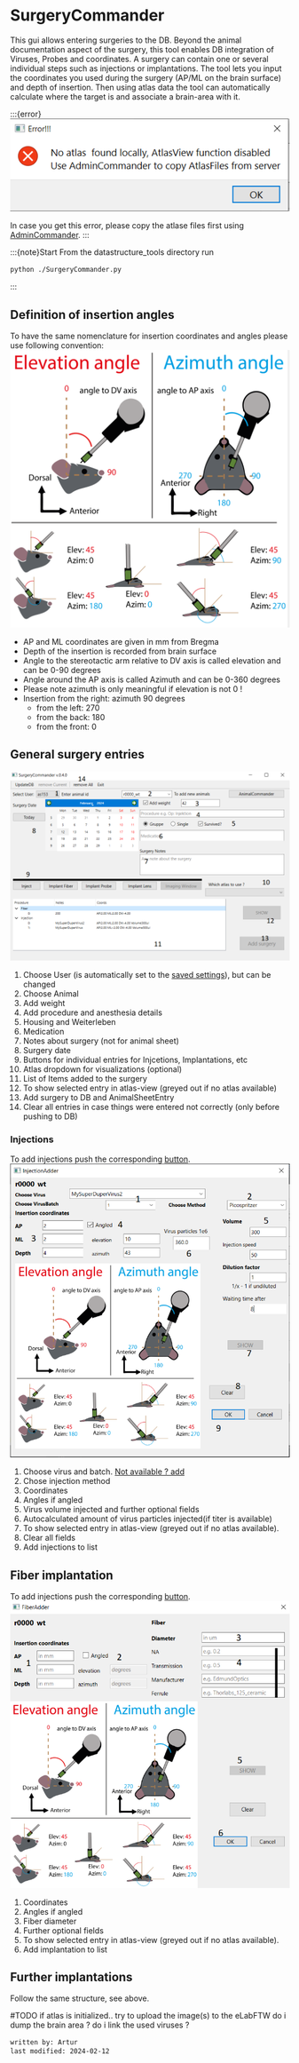 # SurgeryCommander
This gui allows entering surgeries to the DB.
Beyond the animal documentation aspect of the surgery, this tool enables DB integration of Viruses, Probes and 
coordinates. A surgery can contain one or several individual steps such as injections or implantations.
The tool lets you input the coordinates you used during the surgery (AP/ML on the brain surface) and depth of insertion.
Then using atlas data the tool can automatically calculate where the target is and associate a brain-area with it.

:::{error}
![surgery_atlaserror.PNG](../images/surgery_atlaserror.PNG)

In case you get this error, please copy the atlase files first using [AdminCommander](AdminCommander.md#copy-brain-atlases).
:::

:::{note}Start
From the datastructure_tools directory run
~~~bash
python ./SurgeryCommander.py
~~~
:::

## Definition of insertion angles
To have the same nomenclature for insertion coordinates and angles please use following convention:
![surgerycommander_angles.PNG](../images/surgerycommander_angles.PNG)
- AP and ML coordinates are given in mm from Bregma
- Depth of the insertion is recorded from brain surface
- Angle to the stereotactic arm relative to DV axis is called elevation and can be 0-90 degrees
- Angle around the AP axis is called Azimuth and can be 0-360 degrees
- Please note azimuth is only meaningful if elevation is not 0 !
- Insertion from the right: azimuth 90 degrees
  - from the left: 270 
  - from the back: 180
  - from the front: 0 


## General surgery entries
![surgerycommander_1.PNG](../images/surgerycommander_1.PNG)
1. Choose User (is automatically set to the [saved settings](AdminCommander.md#user-specific-config)), but can be changed
2. Choose Animal 
3. Add weight
4. Add procedure and anesthesia details
5. Housing and Weiterleben
6. Medication
7. Notes about surgery (not for animal sheet)
8. Surgery date
9. Buttons for individual entries for Injcetions, Implantations, etc
10. Atlas dropdown for visualizations (optional)
11. List of Items added to the surgery    
12. To show selected entry in atlas-view (greyed out if no atlas available)
13. Add surgery to DB and AnimalSheetEntry
14. Clear all entries in case things were entered not correctly (only before pushing to DB)

### Injections
To add injections push the corresponding [button](#general-surgery-entries).
![surgerycommander_2.PNG](../images/surgerycommander_2.PNG)
1. Choose virus and batch. [Not available ? add](../combinatory_howto/viruscreation.md)
2. Chose injection method
3. Coordinates
4. Angles if angled
5. Virus volume injected and further optional fields
6. Autocalculated amount of virus particles injected(if titer is available)
7. To show selected entry in atlas-view (greyed out if no atlas available).
8. Clear all fields
9. Add injections to list

## Fiber implantation
To add injections push the corresponding [button](#general-surgery-entries).
![surgerycommander_3.PNG](../images/surgerycommander_3.PNG)
1. Coordinates
2. Angles if angled
3. Fiber diameter
4. Further optional fields
5. To show selected entry in atlas-view (greyed out if no atlas available).
6. Add implantation to list

## Further implantations
Follow the same structure, see above.


#TODO if atlas is initialized.. try to upload the image(s) to the eLabFTW
do i dump the brain area ? do i link the used viruses ?
~~~~
written by: Artur 
last modified: 2024-02-12
~~~~